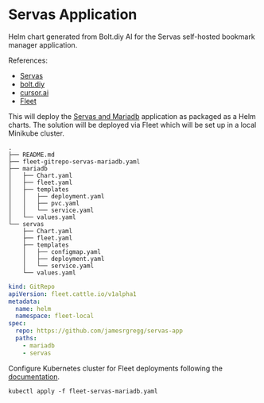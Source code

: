 # Servas Application
Helm chart generated from Bolt.diy AI for the Servas self-hosted bookmark manager application.

References: 
- [Servas](https://servas.app/)
- [bolt.diy](https://github.com/stackblitz-labs/bolt.diy)
- [cursor.ai](https://www.cursor.com/)
- [Fleet](https://fleet.rancher.io/quickstart)

This will deploy the [Servas and Mariadb](https://github.com/kubernetes/examples/tree/master/guestbook/) application as
packaged as a Helm charts.
The solution will be deployed via Fleet which will be set up in a local Minikube cluster.

```
.
├── README.md
├── fleet-gitrepo-servas-mariadb.yaml
├── mariadb
│   ├── Chart.yaml
│   ├── fleet.yaml
│   ├── templates
│   │   ├── deployment.yaml
│   │   ├── pvc.yaml
│   │   └── service.yaml
│   └── values.yaml
└── servas
    ├── Chart.yaml
    ├── fleet.yaml
    ├── templates
    │   ├── configmap.yaml
    │   ├── deployment.yaml
    │   └── service.yaml
    └── values.yaml
```

```yaml
kind: GitRepo
apiVersion: fleet.cattle.io/v1alpha1
metadata:
  name: helm
  namespace: fleet-local
spec:
  repo: https://github.com/jamesrgregg/servas-app
  paths:
    - mariadb
    - servas
```
Configure Kubernetes cluster for Fleet deployments following the [documentation](https://fleet.rancher.io/quickstart).

`kubectl apply -f fleet-servas-mariadb.yaml`